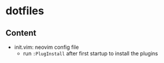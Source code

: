 # dotfiles

## Content

- init.vim: neovim config file
    - run `:PlugInstall` after first startup to install the plugins
